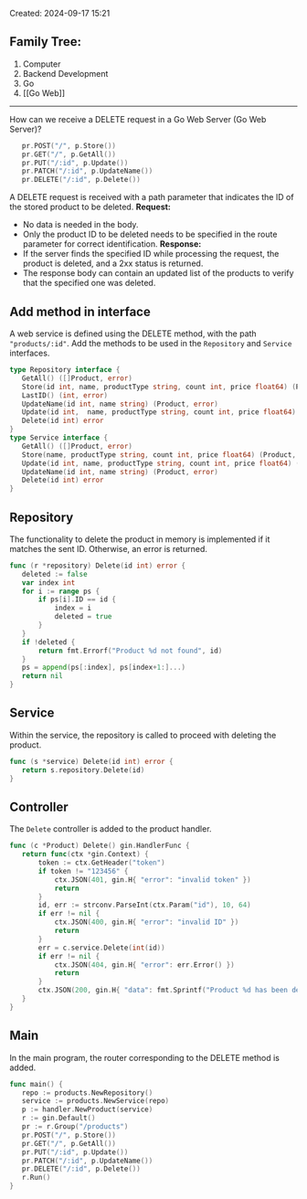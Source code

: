 Created: 2024-09-17 15:21
## Family Tree:
1. Computer
2. Backend Development
3. Go
4. [[Go Web]]
-- -
How can we receive a DELETE request in a Go Web Server (Go Web Server)?
```go
   pr.POST("/", p.Store())
   pr.GET("/", p.GetAll())
   pr.PUT("/:id", p.Update())
   pr.PATCH("/:id", p.UpdateName())
   pr.DELETE("/:id", p.Delete())
```
A DELETE request is received with a path parameter that indicates the ID of the stored product to be deleted.
**Request:** 
- No data is needed in the body. 
- Only the product ID to be deleted needs to be specified in the route parameter for correct identification.
**Response:** 
- If the server finds the specified ID while processing the request, the product is deleted, and a 2xx status is returned.
- The response body can contain an updated list of the products to verify that the specified one was deleted.
## Add method in interface
A web service is defined using the DELETE method, with the path `"products/:id"`. Add the methods to be used in the `Repository` and `Service` interfaces.
```go
type Repository interface {
   GetAll() ([]Product, error)
   Store(id int, name, productType string, count int, price float64) (Product, error)
   LastID() (int, error)
   UpdateName(id int, name string) (Product, error)
   Update(id int,  name, productType string, count int, price float64) (Product, error)
   Delete(id int) error
}
type Service interface {
   GetAll() ([]Product, error)
   Store(name, productType string, count int, price float64) (Product, error)
   Update(id int, name, productType string, count int, price float64) (Product, error)
   UpdateName(id int, name string) (Product, error)
   Delete(id int) error
}
```
## Repository
The functionality to delete the product in memory is implemented if it matches the sent ID. Otherwise, an error is returned.
```go
func (r *repository) Delete(id int) error {
   deleted := false
   var index int
   for i := range ps {
       if ps[i].ID == id {
           index = i
           deleted = true
       }
   }
   if !deleted {
       return fmt.Errorf("Product %d not found", id)
   }
   ps = append(ps[:index], ps[index+1:]...)
   return nil
}
```
## Service
Within the service, the repository is called to proceed with deleting the product.
```go
func (s *service) Delete(id int) error {
   return s.repository.Delete(id)
}
```
## Controller
The `Delete` controller is added to the product handler.
```go
func (c *Product) Delete() gin.HandlerFunc {
   return func(ctx *gin.Context) {
       token := ctx.GetHeader("token")
       if token != "123456" {
           ctx.JSON(401, gin.H{ "error": "invalid token" })
           return
       }
       id, err := strconv.ParseInt(ctx.Param("id"), 10, 64)
       if err != nil {
           ctx.JSON(400, gin.H{ "error": "invalid ID" })
           return
       }
       err = c.service.Delete(int(id))
       if err != nil {
           ctx.JSON(404, gin.H{ "error": err.Error() })
           return
       }
       ctx.JSON(200, gin.H{ "data": fmt.Sprintf("Product %d has been deleted", id) })
   }
}
```
## Main
In the main program, the router corresponding to the DELETE method is added.
```go
func main() {
   repo := products.NewRepository()
   service := products.NewService(repo)
   p := handler.NewProduct(service)
   r := gin.Default()
   pr := r.Group("/products")
   pr.POST("/", p.Store())
   pr.GET("/", p.GetAll())
   pr.PUT("/:id", p.Update())
   pr.PATCH("/:id", p.UpdateName())
   pr.DELETE("/:id", p.Delete())
   r.Run()
}
```